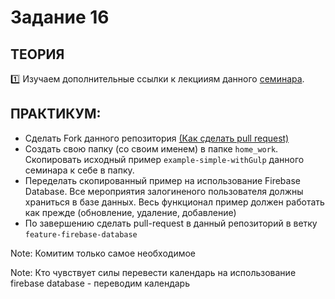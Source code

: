 # Задание 16
## ТЕОРИЯ

:one: Изучаем дополнительные ссылки к лекцииям данного [семинара](https://github.com/LisKorzun/learning-js__from-scratch-to-expert/blob/master/seminar_15/README.md).

## ПРАКТИКУМ:

* Сделать Fork данного репозитория [(Как сделать pull request)](http://www.unix-lab.org/posts/pull-request/)
* Создать свою папку (со своим именем) в папке `home_work`. Скопировать исходный пример `example-simple-withGulp` данного семинара к себе в папку.
* Переделать скопированный пример на использование Firebase Database. Все мероприятия залогиненого пользователя должны храниться в базе данных. Весь функционал пример должен работать как прежде (обновление, удаление, добавление)
* По завершению сделать pull-request в данный репозиторий в ветку `feature-firebase-database`

Note: Комитим только самое необходимое

Note: Кто чувствует силы перевести календарь на использование firebase database - переводим календарь